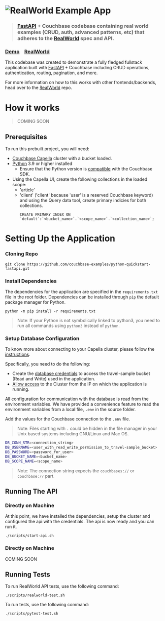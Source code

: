 # ![RealWorld Example App](logo.png)

> ### [FastAPI](https://github.com/tiangolo/fastapi) + Couchbase codebase containing real world examples (CRUD, auth, advanced patterns, etc) that adheres to the [RealWorld](https://github.com/gothinkster/realworld) spec and API.


### [Demo](https://demo.realworld.io/)&nbsp;&nbsp;&nbsp;&nbsp;[RealWorld](https://github.com/gothinkster/realworld)


This codebase was created to demonstrate a fully fledged fullstack application built with [FastAPI](https://github.com/tiangolo/fastapi) + Couchbase including CRUD operations, authentication, routing, pagination, and more.


For more information on how to this works with other frontends/backends, head over to the [RealWorld](https://github.com/gothinkster/realworld) repo.


# How it works

> COMING SOON

## Prerequisites

To run this prebuilt project, you will need:

- [Couchbase Capella](https://www.couchbase.com/products/capella/) cluster with a bucket loaded.
- [Python](https://www.python.org/downloads/) 3.9 or higher installed
  - Ensure that the Python version is [compatible](https://docs.couchbase.com/python-sdk/current/project-docs/compatibility.html#python-version-compat) with the Couchbase SDK.
- Using the Capella UI, create the following collections in the loaded scope:
  - 'article'
  - 'client' ('client' because 'user' is a reserved Couchbase keyword)
    and using the Query data tool, create primary indicies for both collections.
    ```
    CREATE PRIMARY INDEX ON `default`:`<bucket_name>`.`<scope_name>`.`<collection_name>`;
    ```

# Setting Up the Application

### Cloning Repo

```shell
git clone https://github.com/couchbase-examples/python-quickstart-fastapi.git
```

### Install Dependencies

The dependencies for the application are specified in the `requirements.txt` file in the root folder. Dependencies can be installed through `pip` the default package manager for Python.
```
python -m pip install -r requirements.txt
```
> Note: If your Python is not symbolically linked to python3, you need to run all commands using `python3` instead of `python`.

### Setup Database Configuration

To know more about connecting to your Capella cluster, please follow the [instructions](https://docs.couchbase.com/cloud/get-started/connect.html).

Specifically, you need to do the following:

- Create the [database credentials](https://docs.couchbase.com/cloud/clusters/manage-database-users.html) to access the travel-sample bucket (Read and Write) used in the application.
- [Allow access](https://docs.couchbase.com/cloud/clusters/allow-ip-address.html) to the Cluster from the IP on which the application is running.

All configuration for communication with the database is read from the environment variables. We have provided a convenience feature to read the environment variables from a local file, `.env` in the source folder.

Add the values for the Couchbase connection to the `.env` file.

> Note: Files starting with `.` could be hidden in the file manager in your Unix based systems including GNU/Linux and Mac OS.

```sh
DB_CONN_STR=<connection_string>
DB_USERNAME=<user_with_read_write_permission_to_travel-sample_bucket>
DB_PASSWORD=<password_for_user>
DB_BUCKET_NAME=<bucket_name>
DB_SCOPE_NAME=<scope_name>
```

> Note: The connection string expects the `couchbases://` or `couchbase://` part.

## Running The API

### Directly on Machine

At this point, we have installed the dependencies, setup the cluster and configured the api with the credentials. The api is now ready and you can run it.

```
./scripts/start-api.sh
```

### Directly on Machine

COMING SOON

## Running Tests

To run RealWorld API tests, use the following command:

```
./scripts/realworld-test.sh
```

To run tests, use the following command:

```
./scripts/pytest-test.sh
```
